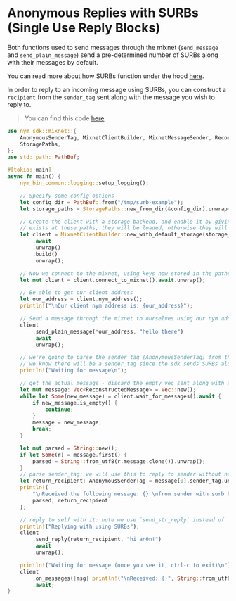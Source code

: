 # Anonymous Replies with SURBs (Single Use Reply Blocks)
Both functions used to send messages through the mixnet (`send_message` and `send_plain_message`) send a pre-determined number of SURBs along with their messages by default.

You can read more about how SURBs function under the hood [here](../../../../network/traffic/anonymous-replies).

In order to reply to an incoming message using SURBs, you can construct a `recipient` from the `sender_tag` sent along with the message you wish to reply to.

> You can find this code [here](https://github.com/nymtech/nym/blob/master/sdk/rust/nym-sdk/examples/surb_reply.rs)

```rust
use nym_sdk::mixnet::{
    AnonymousSenderTag, MixnetClientBuilder, MixnetMessageSender, ReconstructedMessage,
    StoragePaths,
};
use std::path::PathBuf;

#[tokio::main]
async fn main() {
    nym_bin_common::logging::setup_logging();

    // Specify some config options
    let config_dir = PathBuf::from("/tmp/surb-example");
    let storage_paths = StoragePaths::new_from_dir(&config_dir).unwrap();

    // Create the client with a storage backend, and enable it by giving it some paths. If keys
    // exists at these paths, they will be loaded, otherwise they will be generated.
    let client = MixnetClientBuilder::new_with_default_storage(storage_paths)
        .await
        .unwrap()
        .build()
        .unwrap();

    // Now we connect to the mixnet, using keys now stored in the paths provided.
    let mut client = client.connect_to_mixnet().await.unwrap();

    // Be able to get our client address
    let our_address = client.nym_address();
    println!("\nOur client nym address is: {our_address}");

    // Send a message through the mixnet to ourselves using our nym address
    client
        .send_plain_message(*our_address, "hello there")
        .await
        .unwrap();

    // we're going to parse the sender_tag (AnonymousSenderTag) from the incoming message and use it to 'reply' to ourselves instead of our Nym address.
    // we know there will be a sender_tag since the sdk sends SURBs along with messages by default.
    println!("Waiting for message\n");

    // get the actual message - discard the empty vec sent along with a potential SURB topup request
    let mut message: Vec<ReconstructedMessage> = Vec::new();
    while let Some(new_message) = client.wait_for_messages().await {
        if new_message.is_empty() {
            continue;
        }
        message = new_message;
        break;
    }

    let mut parsed = String::new();
    if let Some(r) = message.first() {
        parsed = String::from_utf8(r.message.clone()).unwrap();
    }
    // parse sender_tag: we will use this to reply to sender without needing their Nym address
    let return_recipient: AnonymousSenderTag = message[0].sender_tag.unwrap();
    println!(
        "\nReceived the following message: {} \nfrom sender with surb bucket {}",
        parsed, return_recipient
    );

    // reply to self with it: note we use `send_str_reply` instead of `send_str`
    println!("Replying with using SURBs");
    client
        .send_reply(return_recipient, "hi an0n!")
        .await
        .unwrap();

    println!("Waiting for message (once you see it, ctrl-c to exit)\n");
    client
        .on_messages(|msg| println!("\nReceived: {}", String::from_utf8_lossy(&msg.message)))
        .await;
}
```
